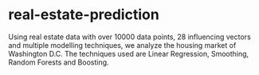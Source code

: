 # real-estate-prediction

Using real estate data with over 10000 data points, 28 influencing vectors and multiple modelling techniques, we analyze the housing market of Washington D.C. The techniques used are Linear Regression, Smoothing, Random Forests and Boosting. 
